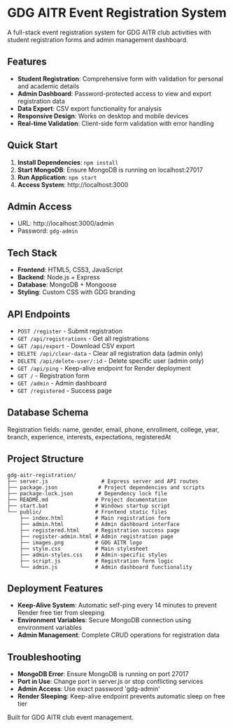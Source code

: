 # GDG AITR Event Registration System

A full-stack event registration system for GDG AITR club activities with student registration forms and admin management dashboard.

## Features

- **Student Registration**: Comprehensive form with validation for personal and academic details
- **Admin Dashboard**: Password-protected access to view and export registration data
- **Data Export**: CSV export functionality for analysis
- **Responsive Design**: Works on desktop and mobile devices
- **Real-time Validation**: Client-side form validation with error handling

## Quick Start

1. **Install Dependencies**: `npm install`
2. **Start MongoDB**: Ensure MongoDB is running on localhost:27017
3. **Run Application**: `npm start`
4. **Access System**: http://localhost:3000

## Admin Access
- URL: http://localhost:3000/admin
- Password: `gdg-admin`

## Tech Stack

- **Frontend**: HTML5, CSS3, JavaScript
- **Backend**: Node.js + Express
- **Database**: MongoDB + Mongoose
- **Styling**: Custom CSS with GDG branding

## API Endpoints

- `POST /register` - Submit registration
- `GET /api/registrations` - Get all registrations
- `GET /api/export` - Download CSV export
- `DELETE /api/clear-data` - Clear all registration data (admin only)
- `DELETE /api/delete-user/:id` - Delete specific user (admin only)
- `GET /api/ping` - Keep-alive endpoint for Render deployment
- `GET /` - Registration form
- `GET /admin` - Admin dashboard
- `GET /registered` - Success page

## Database Schema

Registration fields: name, gender, email, phone, enrollment, college, year, branch, experience, interests, expectations, registeredAt

## Project Structure

```
gdg-aitr-registration/
├── server.js                 # Express server and API routes
├── package.json             # Project dependencies and scripts
├── package-lock.json        # Dependency lock file
├── README.md               # Project documentation
├── start.bat               # Windows startup script
└── public/                 # Frontend static files
    ├── index.html          # Main registration form
    ├── admin.html          # Admin dashboard interface
    ├── registered.html     # Registration success page
    ├── register-admin.html # Admin registration page
    ├── images.png          # GDG AITR logo
    ├── style.css           # Main stylesheet
    ├── admin-styles.css    # Admin-specific styles
    ├── script.js           # Registration form logic
    └── admin.js            # Admin dashboard functionality
```

## Deployment Features

- **Keep-Alive System**: Automatic self-ping every 14 minutes to prevent Render free tier from sleeping
- **Environment Variables**: Secure MongoDB connection using environment variables
- **Admin Management**: Complete CRUD operations for registration data

## Troubleshooting

- **MongoDB Error**: Ensure MongoDB is running on port 27017
- **Port in Use**: Change port in server.js or stop conflicting services
- **Admin Access**: Use exact password 'gdg-admin'
- **Render Sleeping**: Keep-alive endpoint prevents automatic sleep on free tier

Built for GDG AITR club event management.